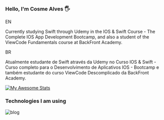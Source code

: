 ### Hello, I'm Cosme Alves 🖐️

EN

Currently studying Swift through Udemy in the IOS & Swift Course - The Complete IOS App Development Bootcamp, and also a student of the ViewCode Fundamentals course at BackFront Academy.

BR

Atualmente estudante de Swift através da Udemy no Curso IOS & Swift - Curso completo para o Desenvolvimento de Aplicativos IOS - Bootcamp e também estudante do curso ViewCode Descomplicado da BackFront Academy.


[![My Awesome Stats](https://awesome-github-stats.azurewebsites.net/user-stats/cosmealvess?username=cosmealvess&count_private=true_cardType=github&theme=yeblu&Border=DDD5C8&Background=3F4EDD)](https://git.io/awesome-stats-card)

### Technologies I am using


![blog](https://img.shields.io/badge/Swift-FA7343?style=for-the-badge&logo=swift&logoColor=white)

